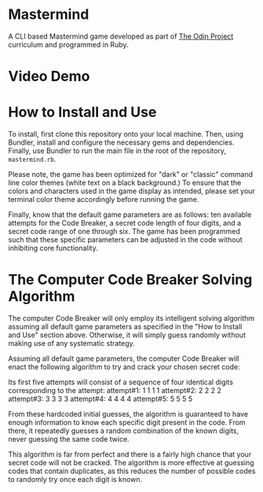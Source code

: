 # Mastermind
A CLI based Mastermind game developed as part of 
[The Odin Project](https://www.theodinproject.com) curriculum and programmed
in Ruby. 

# Video Demo


# How to Install and Use
To install, first clone this repository onto your local machine. Then, using 
Bundler, install and configure the necessary gems and dependencies. Finally, 
use Bundler to run the main file in the root of the repository, `mastermind.rb`.

Please note, the game has been optimized for "dark" or "classic" command line
color themes (white text on a black background.) To ensure that the colors and
characters used in the game display as intended, please set your terminal color
theme accordingly before running the game. 

Finally, know that the default game parameters are as follows: ten 
available attempts for the Code Breaker, a secret code length of four digits, 
and a secret code range of one through six. The game has been programmed such 
that these specific parameters can be adjusted in the code without inhibiting 
core functionality.

# The Computer Code Breaker Solving Algorithm
The computer Code Breaker will only employ its intelligent solving algorithm
assuming all default game parameters as specified in the "How to Install and 
Use" section above. Otherwise, it will simply guess randomly without making use 
of any systematic strategy.

Assuming all default game parameters, the computer Code Breaker will enact the 
following algorithm to try and crack your chosen secret code:

Its first five attempts will consist of a sequence of four identical digits
corresponding to the attempt:
attempt#1: 1 1 1 1
attempt#2: 2 2 2 2
attempt#3: 3 3 3 3
attempt#4: 4 4 4 4
attempt#5: 5 5 5 5

From these hardcoded initial guesses, the algorithm is guaranteed to have enough 
information to know each specific digit present in the code. From there, it 
repeatedly guesses a random combination of the known digits, never guessing the
same code twice. 

This algorithm is far from perfect and there is a fairly high chance that your 
secret code will not be cracked. The algorithm is more effective at guessing 
codes that contain duplicates, as this reduces the number of possible codes to 
randomly try once each digit is known. 